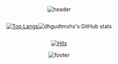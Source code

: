 <div align=center>

![header](https://capsule-render.vercel.app/api?type=waving&customColorList=0,2&height=220&section=header&text=&fontSize=40)

<div style="display: flex; justify-content: center; align-items: center;">

<p></p>

[![Top Langs](https://github-readme-stats.vercel.app/api/top-langs/?username=dhgudtmxhs&layout=compact)](https://github.com/dhgudtmxhs/github-readme-stats)

![dhgudtmxhs's GitHub stats](https://github-readme-stats.vercel.app/api?username=dhgudtmxhs&show_icons=true&theme=compact)

</div>

[![Hits](https://hits.seeyoufarm.com/api/count/incr/badge.svg?url=https%3A%2F%2Fgithub.com%2Fdhgudtmxhs%2Fhit-counter&count_bg=%230F0F0F&title_bg=%23D72121&icon=&icon_color=%23E7E7E7&title=Welcome&edge_flat=false)](https://hits.seeyoufarm.com)

![footer](https://capsule-render.vercel.app/api?&type=waving&customColorList=0,2&height=220&section=footer)

</div>
